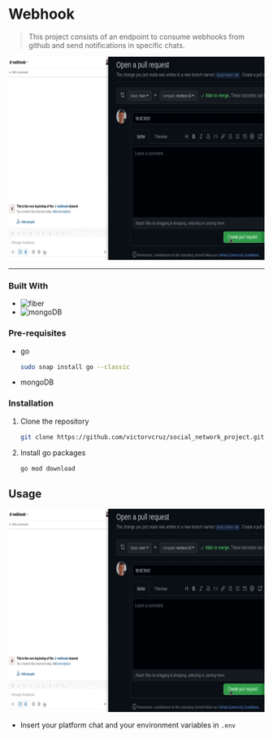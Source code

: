 # Webhook

> This project consists of an endpoint to consume webhooks from github and send notifications in specific chats.
<p align="center">
  <img src="/assets/example.gif" height="400">
</p>

----
### Built With

* <img height="60" src="https://gofiber.io/assets/images/logo.svg" alt="fiber"/>
* <img height="50" src="https://upload.wikimedia.org/wikipedia/commons/thumb/9/93/MongoDB_Logo.svg/2560px-MongoDB_Logo.svg.png" alt="mongoDB"/>
### Pre-requisites
* go
  ```sh
  sudo snap install go --classic
  ```
* mongoDB

### Installation
1. Clone the repository
   ```sh
   git clone https://github.com/victorvcruz/social_network_project.git
   ```
2. Install go packages
   ```sh
   go mod download
   ```

## Usage
<p align="center">
  <img src="/assets/example.gif" height="400">
</p>


* Insert your platform chat and your environment variables in `.env`
